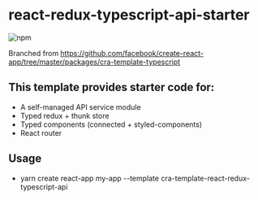 # react-redux-typescript-api-starter

![npm](https://img.shields.io/npm/v/cra-template-react-redux-typescript-api)

Branched from https://github.com/facebook/create-react-app/tree/master/packages/cra-template-typescript

## This template provides starter code for:

- A self-managed API service module
- Typed redux + thunk store
- Typed components (connected + styled-components)
- React router

## Usage

- yarn create react-app my-app --template cra-template-react-redux-typescript-api
